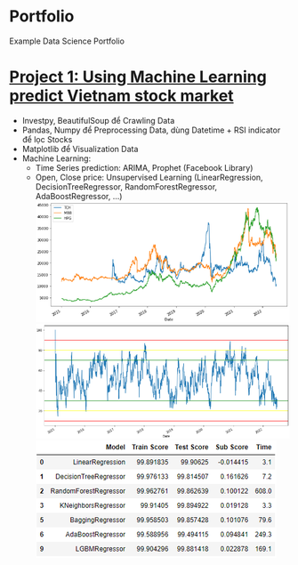 
# Portfolio
Example Data Science Portfolio

# [Project 1: Using Machine Learning predict Vietnam stock market](https://github.com/anhkhoa134/portfolio/blob/main/Project_1/README.md)
* Investpy, BeautifulSoup để Crawling Data
* Pandas, Numpy để Preprocessing Data, dùng Datetime + RSI indicator để lọc Stocks
* Matplotlib để Visualization Data
* Machine Learning:
  * Time Series prediction: ARIMA, Prophet (Facebook Library)
  * Open, Close price: Unsupervised Learning (LinearRegression, DecisionTreeRegressor, RandomForestRegressor, AdaBoostRegressor, ...)
![group Stocks price chart](https://raw.githubusercontent.com/anhkhoa134/portfolio/main/images/2022-06-25_000219.png)
![RSI chart](https://raw.githubusercontent.com/anhkhoa134/portfolio/main/images/2022-06-25_000339.png)
![Unsupervised Learning table](https://raw.githubusercontent.com/anhkhoa134/portfolio/main/images/2022-06-25_123233.png)

